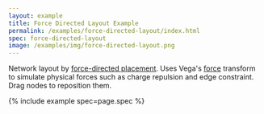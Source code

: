 ```yaml
---
layout: example
title: Force Directed Layout Example
permalink: /examples/force-directed-layout/index.html
spec: force-directed-layout
image: /examples/img/force-directed-layout.png
---
```


Network layout by [force-directed placement](https://en.wikipedia.org/wiki/Force-directed_graph_drawing). Uses Vega's [force](../../docs/transforms/force) transform to simulate physical forces such as charge repulsion and edge constraint. Drag nodes to reposition them.

{% include example spec=page.spec %}
